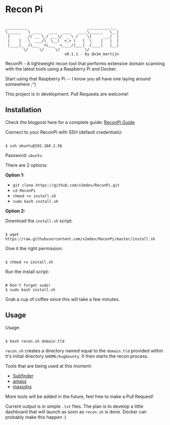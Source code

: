 # Recon Pi

```

__________                          __________.__ 
\______   \ ____   ____  ____   ____\______   \__|
 |       _// __ \_/ ___\/  _ \ /    \|     ___/  |
 |    |   \  ___/\  \__(  <_> )   |  \    |   |  |
 |____|_  /\___  >\___  >____/|___|  /____|   |__|
        \/     \/     \/           \/             
                          v0.1.1 - by @x1m_martijn

```

ReconPi - A lightweight recon tool that performs extensive domain scanning with the latest tools using a Raspberry Pi and Docker.

Start using that Raspberry Pi -- I know you all have one laying around somewhere ;^)

This project is in development. Pull Requests are welcome!

## Installation

Check the blogpost here for a complete guide: [ReconPi Guide](https://x1m.nl/posts/recon-pi/)

Connect to your ReconPi with SSH (default credentials):

```

$ ssh ubuntu@192.168.2.56

```

Password: `ubuntu`

There are 2 options:

**Option 1:**

 - `git clone https://github.com/x1mdev/ReconPi.git`
 - `cd ReconPi`
 - `chmod +x install.sh`
 - `sudo bash install.sh`

**Option 2:**

Download the `install.sh` script:

```

$ wget https://raw.githubusercontent.com/x1mdev/ReconPi/master/install.sh

```

Give it the right permission:

```

$ chmod +x install.sh

```

Run the install script:

```

# Don't forget sudo!
$ sudo bash install.sh

```

Grab a cup of coffee since this will take a few minutes.

## Usage

Usage:

```

$ bash recon.sh domain.tld

```

`recon.sh` creates a directory named equal to the `domain.tld` provided within it's initial directory `$HOME/bugbounty`. It then starts the recon process.

Tools that are being used at this moment:

 - [Subfinder](https://github.com/Ice3man543/subfinder)
 - [amass](https://github.com/caffix/amass)
 - [massdns](https://github.com/blechschmidt/massdns)

More tools will be added in the future, feel free to make a Pull Request!

Current output is in simple `.txt` files. The plan is to develop a little dashboard that will launch as soon as `recon.sh` is done. Docker can probably make this happen :)
